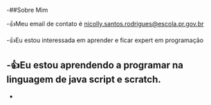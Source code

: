 -##Sobre Mim

-:+1:Meu email de contato é nicolly.santos.rodrigues@escola.pr.gov.br

-:+1:Eu estou interessada em aprender e ficar expert em programação

-:+1:Eu estou aprendendo a programar na linguagem de java script e scratch.
-

-
<!---
NickyGuitar/NickyGuitar is a ✨ special ✨ repository because its `README.md` (this file) appears on your GitHub profile.
You can click the Preview link to take a look at your changes.
--->
